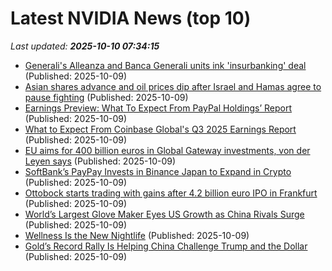 # Latest NVIDIA News (top 10)
_Last updated: **2025-10-10 07:34:15**_

- [Generali's Alleanza and Banca Generali units ink 'insurbanking' deal](https://biztoc.com/x/89c73aa98870f2bd) (Published: 2025-10-09)
- [Asian shares advance and oil prices dip after Israel and Hamas agree to pause fighting](https://japantoday.com/category/business/asian-shares-advance-and-oil-prices-dip-after-israel-and-hamas-agree-to-pause-fighting) (Published: 2025-10-09)
- [Earnings Preview: What To Expect From PayPal Holdings’ Report](https://biztoc.com/x/45b369ab10b1110d) (Published: 2025-10-09)
- [What to Expect From Coinbase Global's Q3 2025 Earnings Report](https://biztoc.com/x/10a13ebe8feb0995) (Published: 2025-10-09)
- [EU aims for 400 billion euros in Global Gateway investments, von der Leyen says](https://biztoc.com/x/9cd912f5d9c3b22f) (Published: 2025-10-09)
- [SoftBank’s PayPay Invests in Binance Japan to Expand in Crypto](https://biztoc.com/x/01a3484f9ea4eb52) (Published: 2025-10-09)
- [Ottobock starts trading with gains after 4.2 billion euro IPO in Frankfurt](https://biztoc.com/x/8cd66a3cf8f481cf) (Published: 2025-10-09)
- [World’s Largest Glove Maker Eyes US Growth as China Rivals Surge](https://biztoc.com/x/98ee8b864ba0f0a7) (Published: 2025-10-09)
- [Wellness Is the New Nightlife](https://biztoc.com/x/2058e6ac1de32b33) (Published: 2025-10-09)
- [Gold’s Record Rally Is Helping China Challenge Trump and the Dollar](https://biztoc.com/x/36de0a85e9e2e199) (Published: 2025-10-09)
